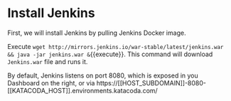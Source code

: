 # Install Jenkins

First, we will install Jenkins by pulling Jenkins Docker image.

Execute `wget http://mirrors.jenkins.io/war-stable/latest/jenkins.war && java -jar jenkins.war &`{{execute}}. This command will download `Jenkins.war` file and runs it.

By default, Jenkins listens on port 8080, which is exposed in you Dashboard on the right, or via https://[[HOST_SUBDOMAIN]]-8080-[[KATACODA_HOST]].environments.katacoda.com/
